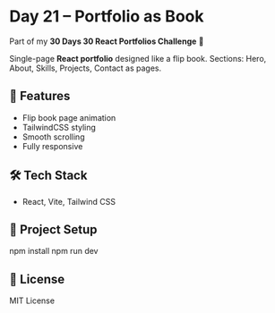 # Day 21 – Portfolio as Book

Part of my **30 Days 30 React Portfolios Challenge** 🚀

Single-page **React portfolio** designed like a flip book. Sections: Hero, About, Skills, Projects, Contact as pages.

## 🌟 Features
- Flip book page animation
- TailwindCSS styling
- Smooth scrolling
- Fully responsive

## 🛠️ Tech Stack
- React, Vite, Tailwind CSS

## 📂 Project Setup
npm install
npm run dev

## 📜 License
MIT License
